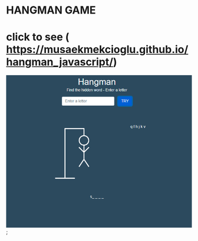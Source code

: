 # HANGMAN GAME

# click to see ( https://musaekmekcioglu.github.io/hangman_javascript/)

![](./Screenshot_1.png);
